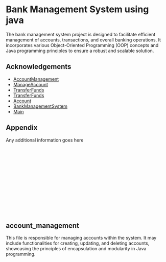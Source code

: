
# Bank Management System using java 

The bank management system project is designed to facilitate
efficient management of accounts, transactions, and overall
banking operations. It incorporates various Object-Oriented
Programming (OOP) concepts and Java programming principles
to ensure a robust and scalable solution.


## Acknowledgements

 - [AccountManagement](https://github.com/krunal-ambaliya/Bank-management-system/#account_management)
 - [ManageAccount](https://github.com/krunal-ambaliya/Bank-management-system/#account_management)
 - [TransferFunds](https://github.com/krunal-ambaliya/Bank-management-system/#account_management)
 - [TransferFunds](https://github.com/krunal-ambaliya/Bank-management-system/#account_management)
 - [Account](https://github.com/krunal-ambaliya/Bank-management-system/#account_management)
 - [BankManagementSystem](https://github.com/krunal-ambaliya/Bank-management-system/#account_management)
 - [Main](https://github.com/krunal-ambaliya/Bank-management-system/#account_management)


## Appendix

Any additional information goes here































<br>
<br>
<br>
<br>
<br>
<br>
<br>
<br>
<br>
<br>
<br>
<br>


## account_management
This file is responsible for managing
accounts within the system. It may include functionalities for
creating, updating, and deleting accounts, showcasing the
principles of encapsulation and modularity in Java programming.
